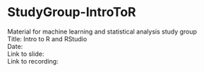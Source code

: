 # StudyGroup-IntroToR
Material for machine learning and statistical analysis study group  
Title: Intro to R and RStudio  
Date:  
Link to slide:   
Link to recording:  
